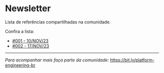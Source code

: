 # Newsletter
Lista de referências compartilhadas na comunidade.

Confira a lista:
- [#001 - 10/NOV/23](/weekly/001.md)
- [#002 - 17/NOV/23](/weekly/002.md)

---

*Para acompanhar mais faça parte da comunidade:*
https://bit.ly/platform-engineering-br
